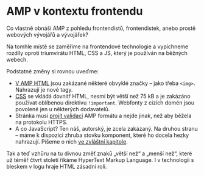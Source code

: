 # AMP v kontextu frontendu

Co vlastně obnáší AMP z pohledu frontendistů, frontendistek, anebo prostě webových vývojářů a vývojářek?

Na tomhle místě se zaměříme na frontendové technologie a vypíchneme rozdíly oproti triumvirátu HTML, CSS a JS, který je používán na běžných webech.

Podstatné změny si rovnou uveďme:

* [V AMP HTML](amp-html.md) jsou zakázané některé obvyklé značky – jako třeba `<img>`. Nahrazují je nové tagy.
* [CSS](amp-css.md) se vkládá dovnitř HTML, nesmí být větší než 75 kB a je zakázáno používat oblíbenou direktivu `!important`. Webfonty z cizích domén jsou povolené jen u některých dodavatelů.
* Stránka musí [projít validací](amp-validace.md) AMP formátu a nejde jinak, než aby běžela na protokolu HTTPS.
* A co JavaScript? Ten náš, autorský, je zcela zakázaný. Na druhou stranu – máme k dispozici zhruba stovku komponent, které ho docela hezky nahrazují. Píšeme o nich [ve zvláštní kapitole](amp-komponenty.md).

Tak a teď vzhůru na tu divnou změť znaků „větší než“ a „menší než“, které už téměř čtvrt století říkáme HyperText Markup Language. I v technologii s bleskem v logu hraje HTML zásadní roli.
